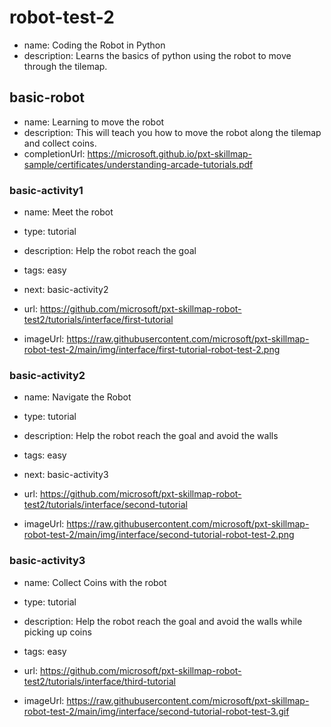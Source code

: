 # robot-test-2
* name: Coding the Robot in Python
* description: Learns the basics of python using the robot to move through the tilemap.

## basic-robot
* name: Learning to move the robot
* description: This will teach you how to move the robot along the tilemap and collect coins.
* completionUrl: https://microsoft.github.io/pxt-skillmap-sample/certificates/understanding-arcade-tutorials.pdf

### basic-activity1

* name: Meet the robot
* type: tutorial
* description: Help the robot reach the goal
* tags: easy
* next: basic-activity2

* url: https://github.com/microsoft/pxt-skillmap-robot-test2/tutorials/interface/first-tutorial
* imageUrl: https://raw.githubusercontent.com/microsoft/pxt-skillmap-robot-test-2/main/img/interface/first-tutorial-robot-test-2.png

### basic-activity2

* name: Navigate the Robot
* type: tutorial
* description: Help the robot reach the goal and avoid the walls
* tags: easy
* next: basic-activity3

* url: https://github.com/microsoft/pxt-skillmap-robot-test2/tutorials/interface/second-tutorial
* imageUrl: https://raw.githubusercontent.com/microsoft/pxt-skillmap-robot-test-2/main/img/interface/second-tutorial-robot-test-2.png

### basic-activity3

* name: Collect Coins with the robot
* type: tutorial
* description: Help the robot reach the goal and avoid the walls while picking up coins
* tags: easy

* url: https://github.com/microsoft/pxt-skillmap-robot-test2/tutorials/interface/third-tutorial
* imageUrl: https://raw.githubusercontent.com/microsoft/pxt-skillmap-robot-test-2/main/img/interface/second-tutorial-robot-test-3.gif


